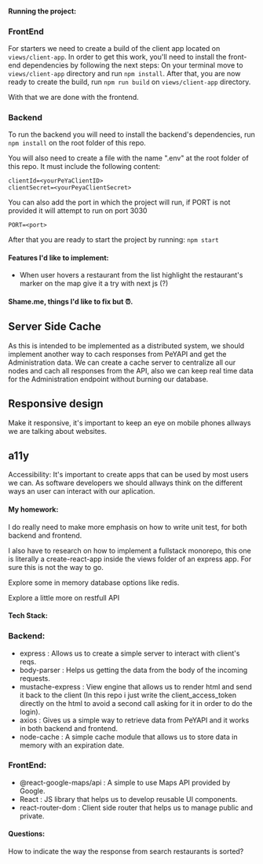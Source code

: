 #### Running the project:

### FrontEnd

For starters we need to create a build of the client app located on `views/client-app`.
In order to get this work, you'll need to install the front-end dependencies by following the next steps:
On your terminal move to `views/client-app` directory and run `npm install`.
After that, you are now ready to create the build, run `npm run build` on `views/client-app` directory.

With that we are done with the frontend.

### Backend

To run the backend you will need to install the backend's dependencies, run `npm install` on the root folder of this repo.

You will also need to create a file with the name ".env" at the root folder of this repo.
It must include the following content:

```
clientId=<yourPeYaClientID>
clientSecret=<yourPeyaClientSecret>
```

You can also add the port in which the project will run, if PORT is not provided it will attempt to run on port 3030

```
PORT=<port>
```

After that you are ready to start the project by running:
`npm start`

#### Features I'd like to implement:

- When user hovers a restaurant from the list highlight the restaurant's marker on the map
  give it a try with next js (?)

#### Shame.me, things I'd like to fix but ⏰.

## Server Side Cache

As this is intended to be implemented as a distributed system, we should implement another way to cach responses from PeYAPI and get the Administration data. We can create a cache server to centralize all our nodes and cach all responses from the API, also we can keep real time data for the Administration endpoint without burning our database.

## Responsive design

Make it responsive, it's important to keep an eye on mobile phones allways we are talking about websites.

## a11y

Accessibility: It's important to create apps that can be used by most users we can. As software developers we should allways think on the different ways an user can interact with our aplication.

#### My homework:

I do really need to make more emphasis on how to write unit test, for both backend and frontend.

I also have to research on how to implement a fullstack monorepo, this one is literally a create-react-app inside the views folder of an express app. For sure this is not the way to go.

Explore some in memory database options like redis.

Explore a little more on restfull API

#### Tech Stack:

### Backend:

- express : Allows us to create a simple server to interact with client's reqs.
- body-parser : Helps us getting the data from the body of the incoming requests.
- mustache-express : View engine that allows us to render html and send it back to the client (In this repo i just write the client_access_token directly on the html to avoid a second call asking for it in order to do the login).
- axios : Gives us a simple way to retrieve data from PeYAPI and it works in both backend and frontend.
- node-cache : A simple cache module that allows us to store data in memory with an expiration date.

### FrontEnd:

- @react-google-maps/api : A simple to use Maps API provided by Google.
- React : JS library that helps us to develop reusable UI components.
- react-router-dom : Client side router that helps us to manage public and private.

#### Questions:

How to indicate the way the response from search restaurants is sorted?

